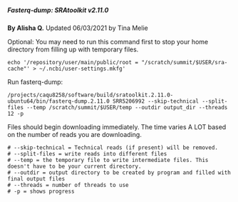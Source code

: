 
 ##### Fasterq-dump: SRAtoolkit v2.11.0 ########

****By Alisha Q.**** 
Updated 06/03/2021 by Tina Melie
 
Optional: You may need to run this command first to stop your home directory from filling up with temporary files.
```
echo '/repository/user/main/public/root = "/scratch/summit/$USER/sra-cache"' > ~/.ncbi/user-settings.mkfg'
```
Run fasterq-dump:
```
/projects/caqu8258/software/build/sratoolkit.2.11.0-ubuntu64/bin/fasterq-dump.2.11.0 SRR5206992 --skip-technical --split-files --temp /scratch/summit/$USER/temp --outdir output_dir --threads 12 -p
 ```
 Files should begin downloading immediately. The time varies A LOT based on the number of reads you are downloading.
 ```
 # --skip-technical = Technical reads (if present) will be removed. 
 # --split-files = write reads into different files
 # --temp = the temporary file to write intermediate files. This doesn't have to be your current directory. 
 # --outdir = output directory to be created by program and filled with final output files
 # --threads = number of threads to use
 # -p = shows progress 
 ```
 
